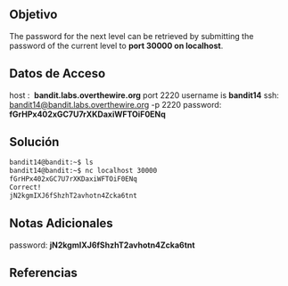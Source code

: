 ## Objetivo
The password for the next level can be retrieved by submitting the password of the current level to **port 30000 on localhost**.
## Datos de Acceso
host :  **bandit.labs.overthewire.org** port 2220
username is **bandit14**
ssh:  bandit14@bandit.labs.overthewire.org -p 2220
password: **fGrHPx402xGC7U7rXKDaxiWFTOiF0ENq**
## Solución

``` bash
bandit14@bandit:~$ ls
bandit14@bandit:~$ nc localhost 30000
fGrHPx402xGC7U7rXKDaxiWFTOiF0ENq
Correct!
jN2kgmIXJ6fShzhT2avhotn4Zcka6tnt


```

## Notas Adicionales

password: **jN2kgmIXJ6fShzhT2avhotn4Zcka6tnt**


## Referencias